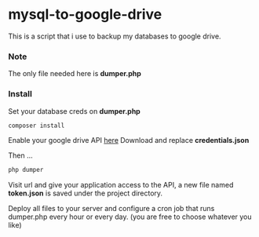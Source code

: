 # mysql-to-google-drive
This is a script that i use to backup my databases to google drive.
### Note
The only file needed here is **dumper.php**


### Install

Set your database creds on **dumper.php**

```sh
composer install
```

Enable your google drive API [here](https://developers.google.com/drive/api/v3/quickstart/php)
Download and replace **credentials.json**

Then ...
```sh
php dumper
```

Visit url and give your application access to the API, a new file named **token.json** is saved under the project directory.

Deploy all files to your server and configure a cron job that runs dumper.php every hour or every day. 
(you are free to choose whatever you like)
